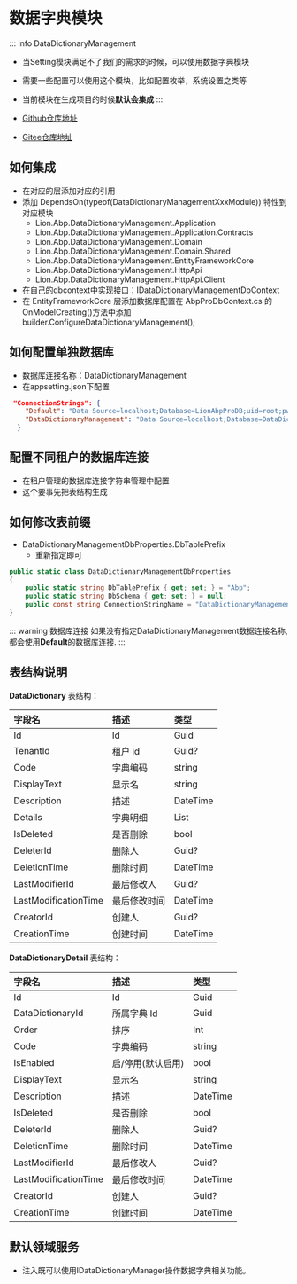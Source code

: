 # 数据字典模块
::: info DataDictionaryManagement

- 当Setting模块满足不了我们的需求的时候，可以使用数据字典模块
- 需要一些配置可以使用这个模块，比如配置枚举，系统设置之类等
- 当前模块在生成项目的时候**默认会集成**
:::

- [Github仓库地址](https://github.com/WangJunZzz/abp-vnext-pro/tree/main/aspnet-core/modules/DataDictionaryManagement)
- [Gitee仓库地址](https://gitee.com/WangJunZzz/abp-vnext-pro/tree/main/aspnet-core/modules/DataDictionaryManagement)


## 如何集成
- 在对应的层添加对应的引用
- 添加 DependsOn(typeof(DataDictionaryManagementXxxModule)) 特性到对应模块
    - Lion.Abp.DataDictionaryManagement.Application
    - Lion.Abp.DataDictionaryManagement.Application.Contracts
    - Lion.Abp.DataDictionaryManagement.Domain
    - Lion.Abp.DataDictionaryManagement.Domain.Shared
    - Lion.Abp.DataDictionaryManagement.EntityFrameworkCore
    - Lion.Abp.DataDictionaryManagement.HttpApi
    - Lion.Abp.DataDictionaryManagement.HttpApi.Client
- 在自己的dbcontext中实现接口：IDataDictionaryManagementDbContext
- 在 EntityFrameworkCore 层添加数据库配置在 AbpProDbContext.cs 的 OnModelCreating()方法中添加 builder.ConfigureDataDictionaryManagement();

## 如何配置单独数据库
- 数据库连接名称：DataDictionaryManagement
- 在appsetting.json下配置

```json
 "ConnectionStrings": {
    "Default": "Data Source=localhost;Database=LionAbpProDB;uid=root;pwd=mypassword;charset=utf8mb4;Allow User Variables=true;AllowLoadLocalInfile=true",
    "DataDictionaryManagement": "Data Source=localhost;Database=DataDictionaryManagement;uid=root;pwd=mypassword;charset=utf8mb4;Allow User Variables=true;AllowLoadLocalInfile=true"
  }
```
## 配置不同租户的数据库连接
- 在租户管理的数据库连接字符串管理中配置
- 这个要事先把表结构生成

## 如何修改表前缀
- DataDictionaryManagementDbProperties.DbTablePrefix
    - 重新指定即可
```csharp
public static class DataDictionaryManagementDbProperties
{
    public static string DbTablePrefix { get; set; } = "Abp";
    public static string DbSchema { get; set; } = null;
    public const string ConnectionStringName = "DataDictionaryManagement";
}
```

::: warning 数据库连接
如果没有指定DataDictionaryManagement数据连接名称,都会使用**Default**的数据库连接.
:::

## 表结构说明
**DataDictionary** 表结构：

| 字段名               | 描述         | 类型                       |
| :------------------- | :----------- | :------------------------- |
| Id                   | Id           | Guid                       |
| TenantId             | 租户 id      | Guid?                      |
| Code                 | 字典编码     | string                     |
| DisplayText          | 显示名       | string                     |
| Description          | 描述         | DateTime                   |
| Details              | 字典明细     | List
| IsDeleted            | 是否删除     | bool                       |
| DeleterId            | 删除人       | Guid?                      |
| DeletionTime         | 删除时间     | DateTime                   |
| LastModifierId       | 最后修改人   | Guid?                      |
| LastModificationTime | 最后修改时间 | DateTime                   |
| CreatorId            | 创建人       | Guid?                      |
| CreationTime         | 创建时间     | DateTime                   |

**DataDictionaryDetail** 表结构：

| 字段名               | 描述              | 类型     |
| :------------------- | :---------------- | :------- |
| Id                   | Id                | Guid     |
| DataDictionaryId     | 所属字典 Id       | Guid     |
| Order                | 排序              | Int      |
| Code                 | 字典编码          | string   |
| IsEnabled            | 启/停用(默认启用) | bool     |
| DisplayText          | 显示名            | string   |
| Description          | 描述              | DateTime |
| IsDeleted            | 是否删除          | bool     |
| DeleterId            | 删除人            | Guid?    |
| DeletionTime         | 删除时间          | DateTime |
| LastModifierId       | 最后修改人        | Guid?    |
| LastModificationTime | 最后修改时间      | DateTime |
| CreatorId            | 创建人            | Guid?    |
| CreationTime         | 创建时间          | DateTime | 

## 默认领域服务
- 注入既可以使用IDataDictionaryManager操作数据字典相关功能。